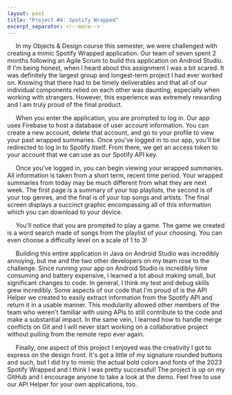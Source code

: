 ```yaml
---
layout: post
title: "Project #4: Spotify Wrapped"
excerpt_separator: <!--more-->
---
```

&nbsp;&nbsp;&nbsp;&nbsp; In my Objects & Design course this semester, we were challenged with creating a mimic Spotify Wrapped application. Our team of seven spent 2 months following an Agile Scrum to build this application on Android Studio. <!--more--> If I'm being honest, when I heard about this assignment I was a bit scared. It was definitely the largest group and longest-term project I had ever worked on. Knowing that there had to be timely deliverables and that all of our individual components relied on each other was daunting, especially when working with strangers. However, this experience was extremely rewarding and I am truly proud of the final product. 

&nbsp;&nbsp;&nbsp;&nbsp; When you enter the application, you are prompted to log in. Our app uses Firebase to host a database of user account information. You can create a new account, delete that account, and go to your profile to view your past wrapped summaries. Once you've logged in to our app, you'll be redirected to log in to Spotify itself. From there, we get an access token to your account that we can use as our Spotify API key. 
	
&nbsp;&nbsp;&nbsp;&nbsp; Once you've logged in, you can begin viewing your wrapped summaries. All information is taken from a short term, recent time period. Your wrapped summaries from today may be much different from what they are next week. The first page is a summary of your top playlists, the second is of your top genres, and the final is of your top songs and artists. The final screen displays a succinct graphic encompassing all of this information which you can download to your device. 

&nbsp;&nbsp;&nbsp;&nbsp; You'll notice that you are prompted to play a game. The game we created is a word search made of songs from the playlist of your choosing. You can even choose a difficulty level on a scale of 1 to 3!

&nbsp;&nbsp;&nbsp;&nbsp; Building this entire application in Java on Android Studio was incredibly annoying, but me and the two other developers on my team rose to the challenge. Since running your app on Android Studio is incredibly time consuming and battery expensive, I learned a lot about making small, but significant changes to code. In general, I think my test and debug skills grew incredibly. Some aspects of our code that I'm proud of is the API Helper we created to easily extract information from the Spotify API and return it in a usable manner. This modularity allowed other members of the team who weren't familiar with using APIs to still contribute to the code and make a substantial impact. In the same vein, I learned how to handle merge conflicts on Git and I will never start working on a collaborative project without pulling from the remote repo ever again. 

&nbsp;&nbsp;&nbsp;&nbsp; Finally, one aspect of this project I enjoyed was the creativity I got to express on the design front. It's got a little of my signature rounded buttons and such, but I did try to mimic the actual bold colors and fonts of the 2023 Spotify Wrapped and I think I was pretty successful! The project is up on my GitHub and I encourage anyone to take a look at the demo. Feel free to use our API Helper for your own applications, too.